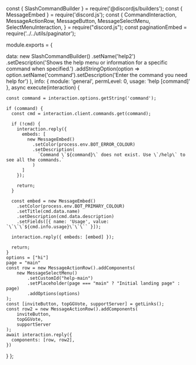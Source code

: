 const { SlashCommandBuilder } = require('@discordjs/builders');
const { MessageEmbed } = require('discord.js');
const {
CommandInteraction,
MessageActionRow,
MessageButton,
MessageSelectMenu,
SelectMenuInteraction,
} = require("discord.js");
const paginationEmbed = require('../../utils/paginator');

module.exports = {

data: new SlashCommandBuilder()
.setName('help2')
.setDescription('Shows the help menu or information for a specific command when specified.')
.addStringOption(option =>
option.setName('command').setDescription('Enter the command you need help for')
),
info: {
module: 'general',
permLevel: 0,
usage: 'help [command]'
},
async execute(interaction) {

    const command = interaction.options.getString('command');

    if (command) {
      const cmd = interaction.client.commands.get(command);

      if (!cmd) {
        interaction.reply({
          embeds: [
            new MessageEmbed()
              .setColor(process.env.BOT_ERROR_COLOUR)
              .setDescription(
                `Command \`${command}\` does not exist. Use \`/help\` to see all the commands.`
              )
          ]
        });

        return;
      }

      const embed = new MessageEmbed()
        .setColor(process.env.BOT_PRIMARY_COLOUR)
        .setTitle(cmd.data.name)
        .setDescription(cmd.data.description)
        .setFields([{ name: 'Usage', value: `\`\`\`${cmd.info.usage}\`\`\`` }]);

      interaction.reply({ embeds: [embed] });

      return;
    }
    options = ["hi"]
    page = "main"
    const row = new MessageActionRow().addComponents(
        new MessageSelectMenu()
            .setCustomId("help-main")
            .setPlaceholder(page === "main" ? "Initial landing page" : page)
            .addOptions(options)
    );
    const [inviteButton, topGGVote, supportServer] = getLinks();
    const row2 = new MessageActionRow().addComponents(
        inviteButton,
        topGGVote,
        supportServer
    );
    await interaction.reply({
      components: [row, row2],
    })

}
};
